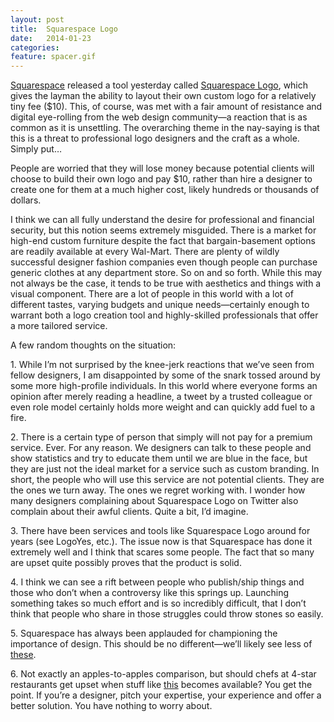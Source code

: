 ```yaml
---
layout: post
title:  Squarespace Logo
date:   2014-01-23
categories:
feature: spacer.gif
---
```

<a href="https://www.squarespace.com">Squarespace</a> released a tool yesterday called <a href="https://www.squarespace.com/logo">Squarespace Logo</a>, which gives the layman the ability to layout their own custom logo for a relatively tiny fee ($10). This, of course, was met with a fair amount of resistance and digital eye-rolling from the web design community—a reaction that is as common as it is unsettling. The overarching theme in the nay-saying is that this is a threat to professional logo designers and the craft as a whole. Simply put…

People are worried that they will lose money because potential clients will choose to build their own logo and pay $10, rather than hire a designer to create one for them at a much higher cost, likely hundreds or thousands of dollars.

I think we can all fully understand the desire for professional and financial security, but this notion seems extremely misguided. There is a market for high-end custom furniture despite the fact that bargain-basement options are readily available at every Wal-Mart. There are plenty of wildly successful designer fashion companies even though people can purchase generic clothes at any department store. So on and so forth. While this may not always be the case, it tends to be true with aesthetics and things with a visual component. There are a lot of people in this world with a lot of different tastes, varying budgets and unique needs—certainly enough to warrant both a logo creation tool and highly-skilled professionals that offer a more tailored service. 

A few random thoughts on the situation:

1\. While I’m not surprised by the knee-jerk reactions that we’ve seen from fellow designers, I am disappointed by some of the snark tossed around by some more high-profile individuals. In this world where everyone forms an opinion after merely reading a headline, a tweet by a trusted colleague or even role model certainly holds more weight and can quickly add fuel to a fire. 

2\. There is a certain type of person that simply will not pay for a premium service. Ever. For any reason. We designers can talk to these people and show statistics and try to educate them until we are blue in the face, but they are just not the ideal market for a service such as custom branding. In short, the people who will use this service are not potential clients. They are the ones we turn away. The ones we regret working with. I wonder how many designers complaining about Squarespace Logo on Twitter also complain about their awful clients. Quite a bit, I’d imagine.

3\. There have been services and tools like Squarespace Logo around for years (see LogoYes, etc.). The issue now is that Squarespace has done it extremely well and I think that scares some people. The fact that so many are upset quite possibly proves that the product is solid. 

4\. I think we can see a rift between people who publish/ship things and those who don’t when a controversy like this springs up. Launching something takes so much effort and is so incredibly difficult, that I don’t think that people who share in those struggles could throw stones so easily.

5\. Squarespace has always been applauded for championing the importance of design. This should be no different—we’ll likely see less of <a href="http://www.theuntappedsource.com/blog/best-worst-logo-designs/">these</a>. 

6\. Not exactly an apples-to-apples comparison, but should chefs at 4-star restaurants get upset when stuff like <a href="http://amzn.to/2auLuem">this</a> becomes available? You get the point. If you’re a designer, pitch your expertise, your experience and offer a better solution. You have nothing to worry about.